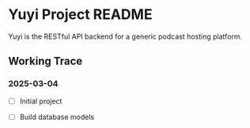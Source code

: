 # Yuyi Project README

Yuyi is the RESTful API backend for a generic podcast hosting platform.

## Working Trace

### 2025-03-04

- [ ] Initial project
- [ ] Build database models

